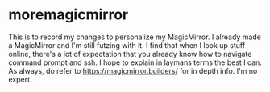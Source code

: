 # moremagicmirror
This is to record my changes to personalize my MagicMirror.
I already made a MagicMirror and I'm still futzing with it. 
I find that when I look up stuff online, there's a lot of expectation that you already know how to navigate command prompt and ssh. 
I hope to explain in laymans terms the best I can.
As always, do refer to https://magicmirror.builders/ for in depth info. I'm no expert.
